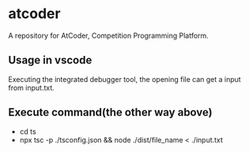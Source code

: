 # atcoder
A repository for AtCoder, Competition Programming Platform.

## Usage in vscode
Executing the integrated debugger tool, the opening file can get a input from input.txt.

## Execute command(the other way above)
- cd ts
- npx tsc -p ./tsconfig.json && node ./dist/file_name < ./input.txt
